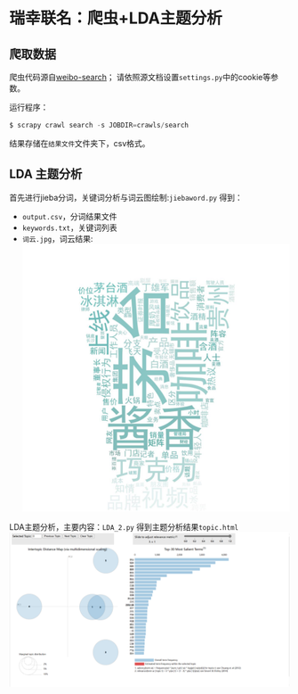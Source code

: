 # 瑞幸联名：爬虫+LDA主题分析

## 爬取数据

爬虫代码源自[weibo-search](https://github.com/dataabc/weibo-search)；
请依照源文档设置`settings.py`中的cookie等参数。

运行程序：

```python
$ scrapy crawl search -s JOBDIR=crawls/search
```
结果存储在`结果文件`文件夹下，csv格式。

## LDA 主题分析

首先进行jieba分词，关键词分析与词云图绘制:`jiebaword.py`
得到：
- `output.csv`，分词结果文件
- `keywords.txt`，关键词列表
- `词云.jpg`，词云结果:
![](词云.jpg)

LDA主题分析，主要内容：`LDA_2.py`
得到主题分析结果`topic.html`
![alt text](image.png)

